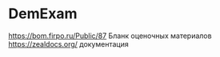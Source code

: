 # DemExam
https://bom.firpo.ru/Public/87 Бланк оценочных материалов
https://zealdocs.org/ документация

